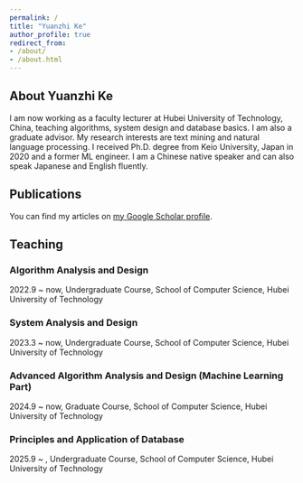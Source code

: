 ```yaml
---
permalink: /
title: "Yuanzhi Ke"
author_profile: true
redirect_from:
- /about/
- /about.html
---
```


## About Yuanzhi Ke

I am now working as a faculty lecturer at Hubei University of Technology, China, teaching algorithms, system design and database basics. I am also a graduate advisor. My research interests are text mining and natural language processing. I received Ph.D. degree from Keio University, Japan in 2020 and a former ML engineer. I am a Chinese native speaker and can also speak Japanese and English fluently. 

## Publications

You can find my articles on [my Google Scholar profile](https://scholar.google.com/citations?user=SA0WWBQAAAAJ).

## Teaching

### Algorithm Analysis and Design

2022.9 ~ now, Undergraduate Course, School of Computer Science, Hubei University of Technology

### System Analysis and Design

2023.3 ~ now, Undergraduate Course, School of Computer Science, Hubei University of Technology

### Advanced Algorithm Analysis and Design (Machine Learning Part)

2024.9 ~ now, Graduate Course, School of Computer Science, Hubei University of Technology

### Principles and Application of Database

2025.9 ~ , Undergraduate Course, School of Computer Science, Hubei University of Technology